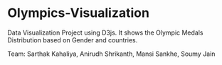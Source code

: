 # Olympics-Visualization
Data Visualization Project using D3js. It shows the Olympic Medals Distribution based on Gender and countries.

Team:
Sarthak Kahaliya,
Anirudh Shrikanth,
Mansi Sankhe,
Soumy Jain
